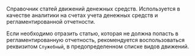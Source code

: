 ﻿Справочник статей движений денежных средств. Используется в качестве аналитики на счетах учета денежных средств и регламентированной отчетности.

Если необходимо отразить статью, которая не должна попасть в регламентированную отчетность, рекомендуется воспользоваться реквизитом `Служебный`, в предопределенном списке видов движений.
